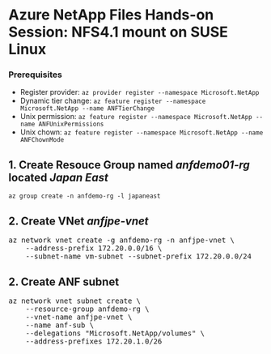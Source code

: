 # Azure NetApp Files Hands-on Session: NFS4.1 mount on SUSE Linux

### **Prerequisites**
- Register provider: `az provider register --namespace Microsoft.NetApp`
- Dynamic tier change: `az feature register --namespace Microsoft.NetApp --name ANFTierChange`
- Unix permission: `az feature register --namespace Microsoft.NetApp --name ANFUnixPermissions`
- Unix chown: `az feature register --namespace Microsoft.NetApp --name ANFChownMode`

## 1. Create Resouce Group named *anfdemo01-rg* located *Japan East*
`az group create -n anfdemo-rg -l japaneast`

## 2. Create VNet *anfjpe-vnet*
<pre>
az network vnet create -g anfdemo-rg -n anfjpe-vnet \
    --address-prefix 172.20.0.0/16 \
    --subnet-name vm-subnet --subnet-prefix 172.20.0.0/24
</pre>

## 2. Create ANF subnet
<pre>
az network vnet subnet create \
    --resource-group anfdemo-rg \
    --vnet-name anfjpe-vnet \
    --name anf-sub \
    --delegations "Microsoft.NetApp/volumes" \
    --address-prefixes 172.20.1.0/26
</pre>

